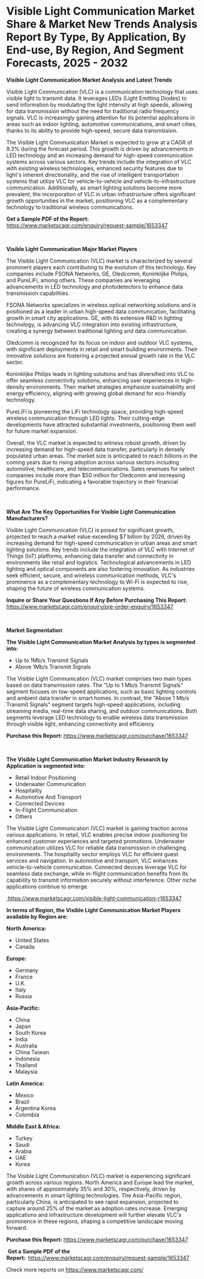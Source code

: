 <p><h1>Visible Light Communication Market Share & Market New Trends Analysis Report By Type, By Application, By End-use, By Region, And Segment Forecasts, 2025 - 2032</h1></p><p><strong>Visible Light Communication Market Analysis and Latest Trends</strong></p>
<p><p>Visible Light Communication (VLC) is a communication technology that uses visible light to transmit data. It leverages LEDs (Light Emitting Diodes) to send information by modulating the light intensity at high speeds, allowing for data transmission without the need for traditional radio frequency signals. VLC is increasingly gaining attention for its potential applications in areas such as indoor lighting, automotive communications, and smart cities, thanks to its ability to provide high-speed, secure data transmission.</p><p>The Visible Light Communication Market is expected to grow at a CAGR of 9.3% during the forecast period. This growth is driven by advancements in LED technology and an increasing demand for high-speed communication systems across various sectors. Key trends include the integration of VLC with existing wireless technologies, enhanced security features due to light's inherent directionality, and the rise of intelligent transportation systems that utilize VLC for vehicle-to-vehicle and vehicle-to-infrastructure communication. Additionally, as smart lighting solutions become more prevalent, the incorporation of VLC in urban infrastructure offers significant growth opportunities in the market, positioning VLC as a complementary technology to traditional wireless communications.</p></p>
<p><strong>Get a Sample PDF of the Report:&nbsp;</strong> <a href="https://www.marketscagr.com/enquiry/request-sample/1653347?utm_campaign=2875&utm_medium=2&utm_source=Github&utm_content=ia&utm_term=05032025&utm_id=visible-light-communication">https://www.marketscagr.com/enquiry/request-sample/1653347</a></p>
<p>&nbsp;</p>
<p><strong>Visible Light Communication Major Market Players</strong></p>
<p><p>The Visible Light Communication (VLC) market is characterized by several prominent players each contributing to the evolution of this technology. Key companies include FSONA Networks, GE, Oledcomm, Koninklijke Philips, and PureLiFi, among others. These companies are leveraging advancements in LED technology and photodetectors to enhance data transmission capabilities.</p><p>FSONA Networks specializes in wireless optical networking solutions and is positioned as a leader in urban high-speed data communication, facilitating growth in smart city applications. GE, with its extensive R&D in lighting technology, is advancing VLC integration into existing infrastructure, creating a synergy between traditional lighting and data communication.</p><p>Oledcomm is recognized for its focus on indoor and outdoor VLC systems, with significant deployments in retail and smart building environments. Their innovative solutions are fostering a projected annual growth rate in the VLC sector.</p><p>Koninklijke Philips leads in lighting solutions and has diversified into VLC to offer seamless connectivity solutions, enhancing user experiences in high-density environments. Their market strategies emphasize sustainability and energy efficiency, aligning with growing global demand for eco-friendly technology.</p><p>PureLiFi is pioneering the LiFi technology space, providing high-speed wireless communication through LED lights. Their cutting-edge developments have attracted substantial investments, positioning them well for future market expansion.</p><p>Overall, the VLC market is expected to witness robust growth, driven by increasing demand for high-speed data transfer, particularly in densely populated urban areas. The market size is anticipated to reach billions in the coming years due to rising adoption across various sectors including automotive, healthcare, and telecommunications. Sales revenues for select companies include more than $50 million for Oledcomm and increasing figures for PureLiFi, indicating a favorable trajectory in their financial performance.</p></p>
<p>&nbsp;</p>
<p><strong>What Are The Key Opportunities For Visible Light Communication Manufacturers?</strong></p>
<p><p>Visible Light Communication (VLC) is poised for significant growth, projected to reach a market value exceeding $7 billion by 2026, driven by increasing demand for high-speed communication in urban areas and smart lighting solutions. Key trends include the integration of VLC with Internet of Things (IoT) platforms, enhancing data transfer and connectivity in environments like retail and logistics. Technological advancements in LED lighting and optical components are also fostering innovation. As industries seek efficient, secure, and wireless communication methods, VLC's prominence as a complementary technology to Wi-Fi is expected to rise, shaping the future of wireless communication systems.</p></p>
<p><strong>Inquire or Share Your Questions If Any Before Purchasing This Report:</strong> <a href="https://www.marketscagr.com/enquiry/pre-order-enquiry/1653347?utm_campaign=2875&utm_medium=2&utm_source=Github&utm_content=ia&utm_term=05032025&utm_id=visible-light-communication">https://www.marketscagr.com/enquiry/pre-order-enquiry/1653347</a></p>
<p>&nbsp;</p>
<p><strong>Market Segmentation</strong></p>
<p><strong>The Visible Light Communication Market Analysis by types is segmented into:</strong></p>
<p><ul><li>Up to 1Mb/s Transmit Signals</li><li>Above 1Mb/s Transmit Signals</li></ul></p>
<p><p>The Visible Light Communication (VLC) market comprises two main types based on data transmission rates. The "Up to 1 Mb/s Transmit Signals" segment focuses on low-speed applications, such as basic lighting controls and ambient data transfer in smart homes. In contrast, the "Above 1 Mb/s Transmit Signals" segment targets high-speed applications, including streaming media, real-time data sharing, and outdoor communications. Both segments leverage LED technology to enable wireless data transmission through visible light, enhancing connectivity and efficiency.</p></p>
<p><strong>Purchase this Report:&nbsp;</strong><a href="https://www.marketscagr.com/purchase/1653347?utm_campaign=2875&utm_medium=2&utm_source=Github&utm_content=ia&utm_term=05032025&utm_id=visible-light-communication">https://www.marketscagr.com/purchase/1653347</a></p>
<p>&nbsp;</p>
<p><strong>The Visible Light Communication Market Industry Research by Application is segmented into:</strong></p>
<p><ul><li>Retail Indoor Positioning</li><li>Underwater Communication</li><li>Hospitality</li><li>Automotive And Transport</li><li>Connected Devices</li><li>In-Flight Communication</li><li>Others</li></ul></p>
<p><p>The Visible Light Communication (VLC) market is gaining traction across various applications. In retail, VLC enables precise indoor positioning for enhanced customer experiences and targeted promotions. Underwater communication utilizes VLC for reliable data transmission in challenging environments. The hospitality sector employs VLC for efficient guest services and navigation. In automotive and transport, VLC enhances vehicle-to-vehicle communication. Connected devices leverage VLC for seamless data exchange, while in-flight communication benefits from its capability to transmit information securely without interference. Other niche applications continue to emerge.</p></p>
<p><a href="https://www.marketscagr.com/visible-light-communication-r1653347?utm_campaign=2875&utm_medium=2&utm_source=Github&utm_content=ia&utm_term=05032025&utm_id=visible-light-communication">&nbsp;https://www.marketscagr.com/visible-light-communication-r1653347</a></p>
<p><strong>In terms of Region, the Visible Light Communication Market Players available by Region are:</strong></p>
<p>
    <p> <strong> North America: </strong>
        <ul>
            <li>United States</li>
            <li>Canada</li>
        </ul>
        </p> 
    <p> <strong> Europe: </strong>
        <ul>
            <li>Germany</li>
            <li>France</li>
            <li>U.K.</li>
            <li>Italy</li>
            <li>Russia</li>
        </ul>
        </p> 
    <p> <strong> Asia-Pacific: </strong>
        <ul>
            <li>China</li>
            <li>Japan</li>
            <li>South Korea</li>
            <li>India</li>
            <li>Australia</li>
            <li>China Taiwan</li>
            <li>Indonesia</li>
            <li>Thailand</li>
            <li>Malaysia</li>
        </ul>
        </p> 
    <p> <strong> Latin America: </strong>
        <ul>
            <li>Mexico</li>
            <li>Brazil</li>
            <li>Argentina Korea</li>
            <li>Colombia</li>
        </ul>
        </p> 
    <p> <strong> Middle East & Africa: </strong>
        <ul>
            <li>Turkey</li>
            <li>Saudi</li>
            <li>Arabia</li>
            <li>UAE</li>
            <li>Korea</li>
        </ul>
    </p>
    </p>
<p><p>The Visible Light Communication (VLC) market is experiencing significant growth across various regions. North America and Europe lead the market, with shares of approximately 35% and 30%, respectively, driven by advancements in smart lighting technologies. The Asia-Pacific region, particularly China, is anticipated to see rapid expansion, projected to capture around 25% of the market as adoption rates increase. Emerging applications and infrastructure development will further elevate VLC's prominence in these regions, shaping a competitive landscape moving forward.</p></p>
<p><strong>Purchase this Report: </strong><a href="https://www.marketscagr.com/purchase/1653347?utm_campaign=2875&utm_medium=2&utm_source=Github&utm_content=ia&utm_term=05032025&utm_id=visible-light-communication">https://www.marketscagr.com/purchase/1653347</a></p>
<p>&nbsp;<strong>Get a Sample PDF of the Report:&nbsp;&nbsp;</strong><a href="https://www.marketscagr.com/enquiry/request-sample/1653347?utm_campaign=2875&utm_medium=2&utm_source=Github&utm_content=ia&utm_term=05032025&utm_id=visible-light-communication">https://www.marketscagr.com/enquiry/request-sample/1653347</a></p>
<p><strong></strong></p>
<p>Check more reports on <a href="https://www.marketscagr.com/?utm_campaign=2875&utm_medium=2&utm_source=Github&utm_content=ia&utm_term=05032025&utm_id=visible-light-communication">https://www.marketscagr.com/</a></p>